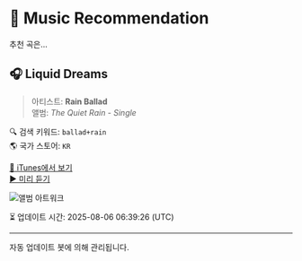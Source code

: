 
# 🎵 Music Recommendation

추천 곡은...

## 🎧 Liquid Dreams  
> 아티스트: **Rain Ballad**  
> 앨범: _The Quiet Rain - Single_  

🔍 검색 키워드: `ballad+rain`  
🌎 국가 스토어: `KR`

[🔗 iTunes에서 보기](https://music.apple.com/kr/album/liquid-dreams/1793933922?i=1793933925&uo=4)  
[▶️ 미리 듣기](https://audio-ssl.itunes.apple.com/itunes-assets/AudioPreview221/v4/2d/64/b0/2d64b0e6-2c01-0cb8-89b2-b73189c698be/mzaf_17795158626268288389.plus.aac.p.m4a)

![앨범 아트워크](https://is1-ssl.mzstatic.com/image/thumb/Music211/v4/91/9a/81/919a813d-46fc-8465-79e8-1c931830a676/artwork.jpg/100x100bb.jpg)

⏳ 업데이트 시간: 2025-08-06 06:39:26 (UTC)

---
자동 업데이트 봇에 의해 관리됩니다.
